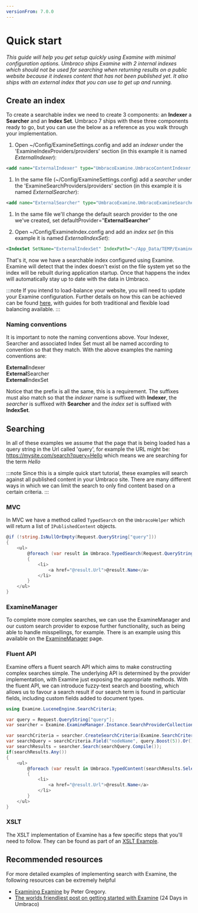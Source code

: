 ```yaml
---
versionFrom: 7.0.0
---
```


# Quick start

_This guide will help you get setup quickly using Examine with minimal configuration options. Umbraco ships Examine with 2 internal indexes which should not be used for searching when returning results on a public website because it indexes content that has not been published yet. It also ships with an external index that you can use to get up and running._

## Create an index

To create a searchable index we need to create 3 components: an **Indexer** a **Searcher** and an **Index Set**. Umbraco 7 ships with these three components ready to go, but you can use the below as a reference as you walk through your implementation.

1. Open ~/Config/ExamineSettings.config and add an *indexer* under the 'ExamineIndexProviders/providers' section (in this example it is named *ExternalIndexer*):

```xml
<add name="ExternalIndexer" type="UmbracoExamine.UmbracoContentIndexer, UmbracoExamine" />
```

1. In the same file (~/Config/ExamineSettings.config) add a *searcher* under the 'ExamineSearchProviders/providers' section (in this example it is named *ExternalSearcher*):

```xml
<add name="ExternalSearcher" type="UmbracoExamine.UmbracoExamineSearcher, UmbracoExamine" />
```

1. In the same file we'll change the default search provider to the one we've created, set defaultProvider="**ExternalSearcher**"

1. Open ~/Config/ExamineIndex.config and add an *index set* (in this example it is named *ExternalIndexSet*):

```xml
<IndexSet SetName="ExternalIndexSet" IndexPath="~/App_Data/TEMP/ExamineIndexes/External/" />
```

That's it, now we have a searchable index configured using Examine. Examine will detect that the index doesn't exist on the file system yet so the index will be rebuilt during application startup. Once that happens the index will automatically stay up to date with the data in Umbraco.

:::note
If you intend to load-balance your website, you will need to update your Examine configuration. Further details on how this can be achieved can be found [here](../../../Getting-Started/Setup/Server-Setup/Load-Balancing/index.md), with guides for both traditional and flexible load balancing available.
:::

### Naming conventions

It is important to note the naming conventions above. Your Indexer, Searcher and associated Index Set must all be named according to convention so that they match. With the above examples the naming conventions are:

**External**Indexer <br/>
**External**Searcher <br/>
**External**IndexSet <br/>

Notice that the prefix is all the same, this is a requirement. The suffixes must also match so that the *indexer* name is suffixed with **Indexer**, the *searcher* is suffixed with **Searcher** and the *index set* is suffixed with **IndexSet**.

## Searching

In all of these examples we assume that the page that is being loaded has a query string in the Url called 'query', for example the URL might be: https://mysite.com/search?query=Hello which means we are searching for the term *Hello*

:::note
Since this is a simple quick start tutorial, these examples will search against all published content in your Umbraco site. There are many different ways in which we can limit the search to only find content based on a certain criteria.
:::

### MVC

In MVC we have a method called `TypedSearch` on the `UmbracoHelper` which will return a list of `IPublishedContent` objects.

```csharp
@if (!string.IsNullOrEmpty(Request.QueryString["query"]))    
{
    <ul>
        @foreach (var result in Umbraco.TypedSearch(Request.QueryString["query"]))
        {
            <li>
                <a href="@result.Url">@result.Name</a>
            </li>
        }
    </ul>
}
```

### ExamineManager

To complete more complex searches, we can use the ExamineManager and our custom search provider to expose further functionality, such as being able to handle misspellings, for example. There is an example using this available on the [ExamineManager](examine-manager.md) page.

### Fluent API

Examine offers a fluent search API which aims to make constructing complex searches simple. The underlying API is determined by the provider implementation, with Examine just exposing the appropriate methods. With the fluent API, we can introduce fuzzy-text search and boosting, which allows us to favour a search result if our search term is found in particular fields, including custom fields added to document types. 

```csharp
using Examine.LuceneEngine.SearchCriteria;

var query = Request.QueryString["query"];
var searcher = Examine.ExamineManager.Instance.SearchProviderCollection["ExternalSearcher"];

var searchCriteria = searcher.CreateSearchCriteria(Examine.SearchCriteria.BooleanOperation.Or);
var searchQuery = searchCriteria.Field("nodeName", query.Boost(5)).Or().Field("nodeName", query.Fuzzy()).And().OrderByDescending("createDate");
var searchResults = searcher.Search(searchQuery.Compile());
if(searchResults.Any())
{
    <ul>
        @foreach (var result in Umbraco.TypedContent(searchResults.Select(x=>x.Id)))
        {
            <li>
                <a href="@result.Url">@result.Name</a>
            </li>
        }
    </ul>
}
```

### XSLT

The XSLT implementation of Examine has a few specific steps that you'll need to follow. They can be found as part of an [XSLT Example](xslt-example.md).

## Recommended resources
For more detailed examples of implementing search with Examine, the following resources can be extremely helpful

- [Examining Examine](overview-explanation.md) by Peter Gregory.
- [The worlds friendliest post on getting started with Examine](https://24days.in/umbraco-cms/2013/getting-started-with-examine/) (24 Days in Umbraco)

